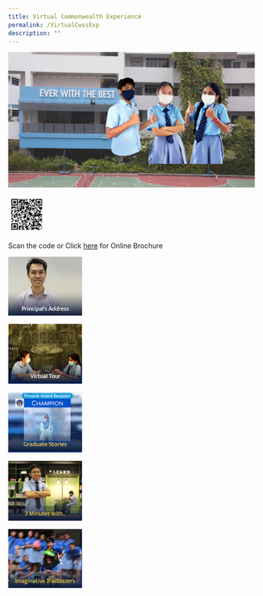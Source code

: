 ```yaml
---
title: Virtual Commonwealth Experience
permalink: /VirtualCwssExp
description: ""
---
```

![](/images/Banner%20image.jpg)


<img src="/images/qr%20code.jpg"  
     style="width:15%">


Scan the code or Click [here](/files/CWSS_Prospectus_20201116_compressed.pdf) for Online Brochure

<p><a href="https://staging.d2q8d178bncjmq.amplifyapp.com/VirtualCWSSExp/principals-address">
<img src="/images/Principal's%20address.png"
		 style="width:30%">
</a></p>


<p><a href="https://staging.d2q8d178bncjmq.amplifyapp.com/VirtualCWSSExp/virtual-tour">
<img src="/images/Virtual%20Tour.png"
		 style="width:30%">
</a></p>


<p><a href="https://staging.d2q8d178bncjmq.amplifyapp.com/VirtualCWSSExp/graduates-stories-class-of-2019">
<img src="/images/graduate%20Stories.png"
		 style="width:30%">
</a></p>



<p><a href="https://staging.d2q8d178bncjmq.amplifyapp.com/VirtualCWSSExp/3-minutes-with">
<img src="/images/3%20minutes%20with.png"
		 style="width:30%">
</a></p>



<p><a href="https://staging.d2q8d178bncjmq.amplifyapp.com/VirtualCWSSExp/imaginative-trailblazers">
<img src="/images/imaginative%20trailblazers%20.png"
		 style="width:30%">
</a></p>